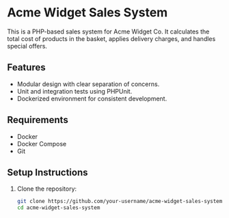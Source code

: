 
# Acme Widget Sales System

This is a PHP-based sales system for Acme Widget Co. It calculates the total cost of products in the basket, applies delivery charges, and handles special offers.

## Features
- Modular design with clear separation of concerns.
- Unit and integration tests using PHPUnit.
- Dockerized environment for consistent development.

## Requirements
- Docker
- Docker Compose
- Git

## Setup Instructions

1. Clone the repository:
   ```bash
   git clone https://github.com/your-username/acme-widget-sales-system.git
   cd acme-widget-sales-system

